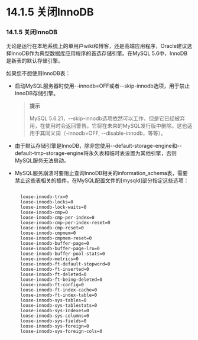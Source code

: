 # 14.1.5 关闭InnoDB

### 14.1.5 关闭InnoDB
无论是运行在本地系统上的单用户wiki和博客，还是高端应用程序，Oracle建议选择InnoDB作为典型数据库应用程序的首选存储引擎。在MySQL 5.6中，InnoDB是新表的默认存储引擎。

如果您不想使用InnoDB表：

- 启动MySQL服务器时使用--innodb=OFF或者--skip-innodb选项，用于禁止InnoDB存储引擎。

	> **提示**
	> 
	> MySQL 5.6.21，--skip-innodb选项依然可以工作，但是它已经被弃用，在使用时会返回警告。它将在未来的MySQL发行版中删除。这也适用于其同义词（-innodb=OFF, --disable-innodb，等等）。


- 由于默认存储引擎是InnoDB，除非您使用--default-storage-engine和--default-tmp-storage-engine将永久表和临时表设置为其他引擎，否则MySQL服务无法启动。
- MySQL服务崩溃时要阻止查询InnoDB相关的information_schema表，需要禁止这些表相关的插件。在MySQL配置文件的[mysqld]部分指定这些选项：
	<pre><code>
	loose-innodb-trx=0
	loose-innodb-locks=0
	loose-innodb-lock-waits=0
	loose-innodb-cmp=0
	loose-innodb-cmp-per-index=0
	loose-innodb-cmp-per-index-reset=0
	loose-innodb-cmp-reset=0
	loose-innodb-cmpmem=0
	loose-innodb-cmpmem-reset=0
	loose-innodb-buffer-page=0
	loose-innodb-buffer-page-lru=0
	loose-innodb-buffer-pool-stats=0
	loose-innodb-metrics=0
	loose-innodb-ft-default-stopword=0
	loose-innodb-ft-inserted=0
	loose-innodb-ft-deleted=0
	loose-innodb-ft-being-deleted=0
	loose-innodb-ft-config=0
	loose-innodb-ft-index-cache=0
	loose-innodb-ft-index-table=0
	loose-innodb-sys-tables=0
	loose-innodb-sys-tablestats=0
	loose-innodb-sys-indexes=0
	loose-innodb-sys-columns=0
	loose-innodb-sys-fields=0
	loose-innodb-sys-foreign=0
	loose-innodb-sys-foreign-cols=0
	</code></pre>

